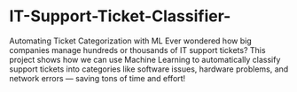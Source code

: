 # IT-Support-Ticket-Classifier-
Automating Ticket Categorization with ML Ever wondered how big companies manage hundreds or thousands of IT support tickets? This project shows how we can use Machine Learning to automatically classify support tickets into categories like software issues, hardware problems, and network errors — saving tons of time and effort!

